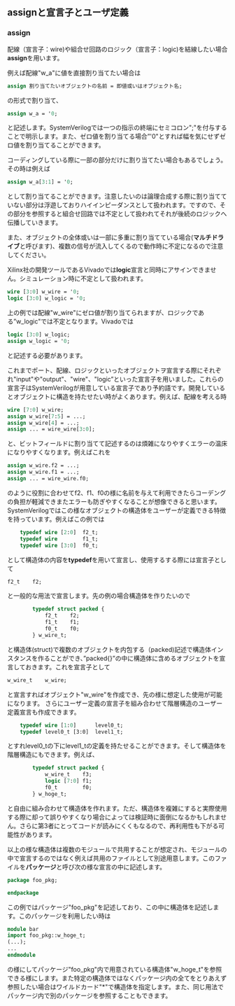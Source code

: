 ## assignと宣言子とユーザ定義

### assign
配線（宣言子：wire)や組合せ回路のロジック（宣言子：logic)を結線したい場合**assign**を用います。

例えば配線"w_a"に値を直接割り当てたい場合は
```systemverilog
assign 割り当てたいオブジェクトの名前 = 即値或いはオブジェクト名;
```

の形式で割り当て、

```systemverilog
assign w_a = '0;
```

と記述します。SystemVerilogでは一つの指示の終端にセミコロン";"を付与することで明示します。また、ゼロ値を割り当てる場合”'0"とすれば幅を気にせずゼロ値を割り当てることができます。

コーディングしている際に一部の部分だけに割り当てたい場合もあるでしょう。その時は例えば

```systemverilog
assign w_a[3:1] = '0;
```

として割り当てることができます。注意したいのは論理合成する際に割り当てていない部分は浮遊しておりハイインピーダンスとして扱われます。ですので、その部分を参照すると組合せ回路では不定として扱われてそれが後続のロジックへ伝播していきます。

また、オブジェクトの全体或いは一部に多重に割り当てている場合(**マルチドライブ**と呼びます)、複数の信号が流入してくるので動作時に不定になるので注意してください。

Xilinx社の開発ツールであるVivadoでは**logic**宣言と同時にアサインできません。シミュレーション時に不定として扱われます。

```systemverilog
wire [3:0] w_wire = '0;
logic [3:0] w_logic = '0;
```

上の例では配線"w_wire"にゼロ値が割り当てられますが、ロジックである”w_logic"では不定となります。Vivadoでは

```systemverilog
logic [3:0] w_logic;
assign w_logic = '0;
```
と記述する必要があります。

これまでポート、配線、ロジックといったオブジェクトヲ宣言する際にそれぞれ"input"や"output"、"wire"、"logic”といった宣言子を用いました。これらの宣言子はSystemVerilogが用意している宣言子であり予約語です。開発しているとオブジェクトに構造を持たせたい時がよくあります。例えば、配線を考える時

```systemverilog
wire [7:0] w_wire;
assign w_wire[7:5] = ...;
assign w_wire[4] = ...;
assign ... = wire_wire[3:0];
```

と、ビットフィールドに割り当てて記述するのは煩雑になりやすくエラーの温床になりやすくなります。例えばこれを

```systemverilog
assign w_wire.f2 = ...;
assign w_wire.f1 = ...;
assign ... = wire_wire.f0;
```

のように役割に合わせてf2、f1、f0の様に名前を与えて利用できたらコーデングの負担が軽減できまたエラーも防ぎやすくなることが想像できると思います。SystemVerilogではこの様なオブジェクトの構造体をユーザーが定義できる特徴を持っています。例えばこの例では

```systemverilog
	typedef wire [2:0]  f2_t;
	typedef wire        f1_t;
	typedef wire [3:0]  f0_t;
```

として構造体の内容を**typedef**を用いて宣言し、使用するする際には宣言子として
```systemverilog
f2_t    f2;
```
と一般的な用法で宣言します。先の例の場合構造体を作りたいので


```systemverilog
		typedef struct packed {
			f2_t	f2;
			f1_t	f1;
			f0_t    f0;
		} w_wire_t;
```

と構造体(struct)で複数のオブジェクトを内包する（packed)記述で構造体インスタンスを作ることができ、”packed{}”の中に構造体に含めるオブジェクトを宣言しておきます。これを宣言子として

```systemverilog
w_wire_t    w_wire;
```
と宣言すればオブジェクト"w_wire"を作成でき、先の様に想定した使用が可能になります。
さらにユーザー定義の宣言子を組み合わせて階層構造のユーザー定義宣言も作成できます。

```systemverilog
	typedef wire [1:0]      level0_t;
    typedef level0_t [3:0]  level1_t;
```
とすれlevel0_tの下にlevel1_tの定義を持たせることができます。そして構造体を階層構造にもできます。例えば、

```systemverilog
		typedef struct packed {
			w_wire_t    f3;
			logic [7:0]	f1;
			f0_t        f0;
		} w_hoge_t;
```

と自由に組み合わせて構造体を作れます。ただ、構造体を複雑にすると実際使用する際に却って誤りやすくなり場合によっては検証時に面倒になるかもしれません。さらに第3者にとってコードが読みにくくもなるので、再利用性も下がる可能性があります。

以上の様な構造体は複数のモジュールで共用することが想定され、モジュールの中で宣言するのではなく例えば共用のファイルとして別途用意します。このファイルを**パッケージ**と呼び次の様な宣言の中に記述します。


```systemverilog
package foo_pkg;

endpackage
```

この例ではパッケージ"foo_pkg"を記述しており、この中に構造体を記述します。このパッケージを利用したい時は

```systemverilog
module bar
import foo_pkg::w_hoge_t;
(...);
...
endmodule
```

の様にしてパッケージ"foo_pkg"内で用意されている構造体"w_hoge_t"を参照できる様にします。また特定の構造体ではなくパッケージ内の全てをとりあえず参照したい場合はワイルドカード"*"で構造体を指定します。また、同じ用法でパッケージ内で別のパッケージを参照することもできます。